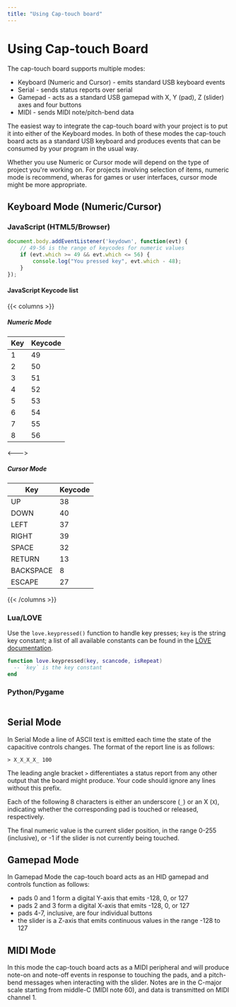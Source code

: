 ```yaml
---
title: "Using Cap-touch board"
---
```


# Using Cap-touch Board

The cap-touch board supports multiple modes:

  - Keyboard (Numeric and Cursor) - emits standard USB keyboard events
  - Serial - sends status reports over serial
  - Gamepad - acts as a standard USB gamepad with X, Y (pad), Z (slider) axes and four buttons
  - MIDI - sends MIDI note/pitch-bend data

The easiest way to integrate the cap-touch board with your project is to put it into
either of the Keyboard modes. In both of these modes the cap-touch board acts as
a standard USB keyboard and produces events that can be consumed by your program
in the usual way.

Whether you use Numeric or Cursor mode will depend on the type of project you're working on.
For projects involving selection of items, numeric mode is recommend, wheras for games or
user interfaces, cursor mode might be more appropriate.

## Keyboard Mode (Numeric/Cursor)

### JavaScript (HTML5/Browser)

```javascript
document.body.addEventListener('keydown', function(evt) {
	// 49-56 is the range of keycodes for numeric values
	if (evt.which >= 49 && evt.which <= 56) {
		console.log("You pressed key", evt.which - 48);
	}
});
```

#### JavaScript Keycode list

{{< columns >}} <!-- begin columns block -->

##### Numeric Mode

| Key    | Keycode |
|--------|---------|
| 1      | 49      |
| 2      | 50      |
| 3      | 51      |
| 4      | 52      |
| 5      | 53      |
| 6      | 54      |
| 7      | 55      |
| 8      | 56      |

<--->

##### Cursor Mode

| Key       | Keycode |
|-----------|---------|
| UP        | 38      |
| DOWN      | 40      |
| LEFT      | 37      |
| RIGHT     | 39      |
| SPACE     | 32      |
| RETURN    | 13      |
| BACKSPACE |  8      |
| ESCAPE    | 27      |

{{< /columns >}}

### Lua/LOVE

Use the `love.keypressed()` function to handle key presses; `key` is the string key constant;
a list of all available constants can be found in the [LÖVE documentation](https://love2d.org/wiki/KeyConstant).

```lua
function love.keypressed(key, scancode, isRepeat)
  -- `key` is the key constant
end
```

### Python/Pygame

```python

```

## Serial Mode

In Serial Mode a line of ASCII text is emitted each time the state of the capacitive controls
changes. The format of the report line is as follows:

```
> X_X_X_X_ 100
```

The leading angle bracket `>` differentiates a status report from any other output that the
board might produce. Your code should ignore any lines without this prefix.

Each of the following 8 characters is either an underscore (`_`) or an X (`X`), indicating
whether the corresponding pad is touched or released, respectively.

The final numeric value is the current slider position, in the range 0-255 (inclusive), or
-1 if the slider is not currently being touched.

## Gamepad Mode

In Gamepad Mode the cap-touch board acts as an HID gamepad and controls function as follows:

  - pads 0 and 1 form a digital Y-axis that emits -128, 0, or 127
  - pads 2 and 3 form a digital X-axis that emits -128, 0, or 127
  - pads 4-7, inclusive, are four individual buttons
  - the slider is a Z-axis that emits continuous values in the range -128 to 127

## MIDI Mode

In this mode the cap-touch board acts as a MIDI peripheral and will produce note-on and note-off
events in response to touching the pads, and a pitch-bend messages when interacting with the slider.
Notes are in the C-major scale starting from middle-C (MIDI note 60), and data is transmitted
on MIDI channel 1.
